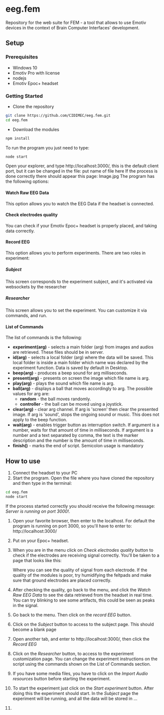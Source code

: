# eeg.fem

Repository for the web suite for FEM - a tool that allows to use Emotiv devices in the context of Brain Computer Interfaces' development.
## Setup

### Prerequisites
- Windows 10
- Emotiv Pro with license
- nodejs
- Emotiv Epoc+ headset

### Getting Started
- Clone the repository
```bash
git clone https://github.com/CIDIMEC/eeg.fem.git
cd eeg.fem
```
- Download the modules

```bash
npm install
```
To run the program you just need to type:
```bash
node start
```
Open your explorer, and type http://localhost:3000/, this is the default client port, but it can be changed in the file: put name of file here
If the process is done correctly there should appear this page:
Image.jpg
The program has the following options:
#### Watch Raw EEG Data
This option allows you to watch the EEG Data if the headset is connected.
#### Check electrodes quality
You can check if your Emotiv Epoc+ headset is properly placed, and taking data correctly.
#### Record EEG
This option allows you to perform experiments. There are two roles in experiment:
##### Subject
This screen corresponds to the experiment subject, and it's activated via websockets by the researcher
##### Researcher
This screen allows you to set the experiment. You can customize it via commands, and run.
#### List of Commands
The list of commands is the following:
- **experiment(arg)** - selects a main folder (arg) from images and audios are retrieved. These files should be in server.
- **id(arg)** - selects a local folder (arg) where the data will be saved. This local folder is inside a main folder which name was declared by the experiment function. Data is saved by default in Desktop.
- **beep(arg)** - produces a beep sound for arg milliseconds.
- **present(arg)** - presents on screen the image which file name is arg.
- **play(arg)** - plays the sound which file name is arg.
- **ball(arg)** - displays a ball that moves accordingly to arg. The possible values for arg are:
  - **random** - the ball moves randomly.
  - **controller** - the ball can be moved using a joystick.
- **clear(arg)** - clear arg channel. If arg is 'screen' then clear the presented image. If arg is 'sound', stops the ongoing sound or music. This does not apply to the beep function.
- **wait(arg)** - enables trigger button as interruption switch. If argument is a number, waits for that amount of time in milliseconds. If argument is a number and a text separated by comma, the text is the marker description and the number is the amount of time in milliseconds.
- **finish()** - marks the end of script.
Semicolon usage is mandatory

## How to use
1. Connect the headset to your PC
1. Start the program. Open the file where you have cloned the repository and then type in the terminal:
  ```bash
  cd eeg.fem
  node start
  ```
If the process started correctly you should receive the following message: *Server is running on port 3000!*.
1. Open your favorite browser, then enter to the localhost. For default the program is running on port 3000, so you'll have to enter to: http://localhost:3000/
1. Put on your Epoc+ headset.
1. When you are in the menu click on *Check electrodes quality* button to check if the electrodes are receiving signal correctly. You'll be taken to a page that looks like this:
   
   Where you can see the quality of signal from each electrode. If the quality of the modules is poor, try humidifying the feltpads and make sure that ground electrodes are placed correctly.
1. After checking the quality, go back to the menu, and click the *Watch Raw EEG Data* to see the data retrieved from the headset in real time. You can try blinking to see some artifacts, this could be seen as peaks in the signal.
1. Go back to the menu. Then click on the *record EEG* button.
1. Click on the *Subject* button to access to the subject page. This should become a blank page
1. Open another tab, and enter to http://localhost:3000/, then click the *Record EEG*
1. Click on the *Researcher* button, to access to the experiment customization page. You can change the experiment instructions on the script using the commands shown on the List of Commands section.
1. If you have some media files, you have to click on the *Import Audio resources* button before starting the experiment.
1. To start the experiment just click on the *Start experiment* button. After doing this the experiment should start. In the *Subject* page the experiment will be running, and all the data will be stored in ...
1. 